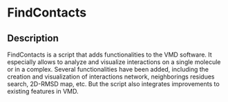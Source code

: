 # FindContacts
## Description
FindContacts is a script that adds functionalities to the VMD software. It especially allows to analyze and visualize interactions on a single molecule or in a complex. Several functionalities have been added, including the creation and visualization of interactions network, neighborings residues search, 2D-RMSD map, etc. But the script also integrates improvements to existing features in VMD.
